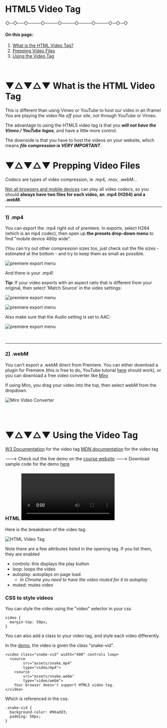 # HTML5 Video Tag



 ◇─◇──◇────◇────◇────◇────◇────◇─◇─◇
<br>


#### **On this page:**
1. [What is the HTML Video Tag?](#-what-is-the-html-video-tag)
2. [Prepping Video Files](#-prepping-video-files)
3. [Using the Video Tag](#-using-the-video-tag)

<br>

# ▼△▼△▼ What is the HTML Video Tag

This is different than using Vimeo or YouTube to host our video in an iframe! You are playing the video file *off your site*, not through YouTube or Vimeo.

The advantage to using the HTML5 video tag is that you ***will not have the Vimeo / YouTube logos***, and have a little more control.

The downside is that you have to host the videos on your website, which means ***file compression is VERY IMPORTANT***.



# ▼△▼△▼ Prepping Video Files

Codecs are types of video compression, ie .mp4, .mov, .webM...

[Not all browsers and mobile devices](https://www.w3schools.com/tags/tag_video.asp) can play all video codecs, so you should **always have two files for each video, an .mp4 (H264) and a .webM.**

---

### 1) .mp4
You can export the .mp4 right out of premiere. In exports, select H264 (which is an mp4 codec), then open up **the presets drop-down menu** to find "mobile device 480p wide".

(You can try out other compression sizes too, just check out the file sizes - estimated at the bottom - and try to keep them as small as possible.

![premiere export menu](images/videoFilePrep_0.png)

And there is your .mp4!

**Tip:** If your video exports with an aspect ratio that is different from your original, then select 'Match Source' in the video settings:

![premiere export menu](images/VideoResize_1.png)

![premiere export menu](images/VideoResize_3.png)

Also make sure that the Audio setting is set to AAC:

![premiere export menu](images/VideoResize_2.png)

<br>

----

### 2) .webM
You can't export a .webM direct from Premiere. You can either download a plugin for Premiere (this is free to do, YouTube tutorial [here](https://www.youtube.com/watch?v=L7a5r8lbo0A) should work), or you can download a free video converter like [Miro](http://www.mirovideoconverter.com/.)

If using Miro, you drag your video into the top, then select webM from the dropdown.

![Miro Video Converter](images/miro_1.png)

<br>
<br>

# ▼△▼△▼ Using the Video Tag

[W3 Documentation](https://www.w3schools.com/tags/tag_video.asp) for the video tag
[MDN documentation](https://developer.mozilla.org/en-US/docs/Web/HTML/Element/video) for the video tag

---> Check out the live demo on the [course website](https://art75.github.io/)
---> Download sample code for the demo [here](https://github.com/art75/art75.github.io/tree/master/codeDownloads)

### HTML <video> tag
Here is the breakdown of the video tag:

![HTML Video Tag](images/html-video-tag.png)

Note there are a few attributes listed in the opening tag. If you list them, they are enabled
* controls: this displays the play button
* loop: loops the video
* autoplay: autoplays on page load.
  * *In Chrome you need to have the video muted for it to autoplay*
* muted: mutes video



### CSS to style videos

You can style the video using the "video" selector in your css


    video {
      margin-top: 50px;
    }



You can also add a class to your video tag, and style each video differently.

In the [demo](https://art75.github.io/net-art/templates/HTML_videoTag/), the video is given the class "snake-vid".

    <video class="snake-vid" width="400" controls loop>
	  <source
			src="assets/snake.mp4"
			type="video/mp4">
		<source
			src="assets/snake.webm"
			type="video/webm">
		Your browser doesn't support HTML5 video tag.
	</video>

Which is referenced in the css:

    .snake-vid {
      background-color: #96add3;
      padding: 50px;
    }
